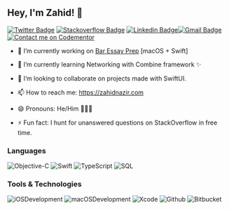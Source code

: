 
## Hey, I'm Zahid! 👋


[![Twitter Badge](https://img.shields.io/badge/-@zahid__nazir14-1ca0f1?style=flat-square&labelColor=1ca0f1&logo=twitter&logoColor=white&link=https://twitter.com/zahid_nazir14)](https://twitter.com/zahid_nazir14) [![Stackoverflow Badge](https://img.shields.io/badge/-zahidnazir-f48024?style=flat-square&labelColor=f48024&logo=stackoverflow&logoColor=white&link=https://stackoverflow.com/users/7766587/zahid-nazir)](https://stackoverflow.com/users/7766587/zahid-nazir) [![Linkedin Badge](https://img.shields.io/badge/-zahidnazir-blue?style=flat-square&logo=Linkedin&logoColor=white&link=https://www.linkedin.com/in/zahid-nazir-25943a69/)](https://www.linkedin.com/in/zahid-nazir-25943a69/)[![Gmail Badge](https://img.shields.io/badge/-zahidnazir14@gmail.com-c14438?style=flat-square&logo=Gmail&logoColor=white&link=mailto:zahidnazir14@gmail.com)](mailto:zahidnazir14@gmail.com)  [![Contact me on Codementor](https://www.codementor.io/m-badges/zahidnazir14/book-session.svg)](https://www.codementor.io/@zahidnazir14?refer=badge)

* 🔭  I’m currently working on [Bar Essay Prep](https://www.baressayprep.com/) [macOS + Swift]

* 🌱  I’m currently learning Networking with Combine framework ✨

* 👯  I’m looking to collaborate on projects made with SwiftUI.

<!-- * 💬  Ask me about abstractions, Relational DBs, TypeScript, Django and ofc Special Relativity. -->

* 📫  How to reach me: https://zahidnazir.com

* 😄  Pronouns: He/Him 🙍🏻‍♂️

* ⚡  Fun fact: I hunt for unanswered questions on StackOverflow in free time.


### Languages

![Objective-C](https://img.shields.io/badge/-Objective--C-000?&logo=c%2b%2b&logoColor=00599C)
![Swift](https://img.shields.io/badge/-Swift-000?&logo=Swift)
![TypeScript](https://img.shields.io/badge/-Apple%20Script-000?&logo=Apple)
![SQL](https://img.shields.io/badge/-SQL-000?&logo=MySQL)

### Tools & Technologies

![iOSDevelopment](https://img.shields.io/badge/-iOS%20Development-000)
![macOSDevelopment](https://img.shields.io/badge/-macOS%20Development-000?&logo=AppStore)
![Xcode](https://img.shields.io/badge/-Xcode-000?&logo=Xcode&logoColor=#1C96C4)
![Github](https://img.shields.io/badge/-Github-000?&logo=GitHub)
![Bitbucket](https://img.shields.io/badge/-Bitbucket-000?&logo=Bitbucket)

